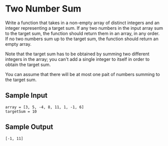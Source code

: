# Two Number Sum

Write a function that takes in a non-empty array of distinct integers and an integer representing a target sum. If any two numbers in the input array sum to the target sum, the function should return them in an array, in any order. If no two numbers sum up to the target sum, the function should return an empty array. 

Note that the target sum has to be obtained by summing two different integers in the array; you can't add a single integer to itself in order to obtain the target sum. 

You can assume that there will be at most one pait of numbers summing to the target sum. 

## Sample Input
```
array = [3, 5, -4, 8, 11, 1, -1, 6]
targetSum = 10
```
## Sample Output
```
[-1, 11]
```
